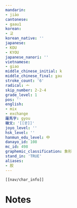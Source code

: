 ```yaml
---
mandarin:
- jiāo
cantonese:
- gaau1
korean:
- 교
korean_native: ''
japanese:
- KOU
- KYOU
japanese_nanori: ''
vietnamese:
- giao
middle_chinese_initial: k
middle_chinese_final: ɣau
stroke_count: '6'
radical: 亠
skip_number: 2-2-4
grade_level: 1
pos: ''
english:
- mix
- exchange
羅馬字: gyou
韓文: '[[굣]]'
joyo_level: ''
hsk_level: ''
hanmun_edu_level: 中
danayo_id: 108
mc_id: 498
graphemic_classification: 象形
stand_in: 'TRUE'
aliases:
- 胶
---
```

```meta-bind-embed
[[nav/char_info]]
```

# Notes
